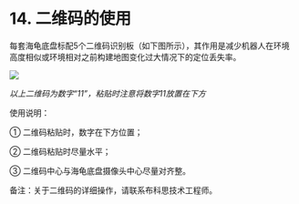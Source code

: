 ﻿# 14.	二维码的使用
每套海龟底盘标配5个二维码识别板（如下图所示），其作用是减少机器人在环境高度相似或环境相对之前构建地图变化过大情况下的定位丢失率。

<img src="https://imgconvert.csdnimg.cn/aHR0cHM6Ly9oYmltZy5odWFiYW5pbWcuY29tLzliNWVkOWUwOTFjNTE0NjdhMzYzNDYwMjU3NTdlMDdiZDAwOTJkMzJkZGY5LXlacmJVWF9mdzY1OA?x-oss-process=image/format,png" align=center />

*以上二维码为数字“11”，粘贴时注意将数字11放置在下方*

使用说明：

①	二维码粘贴时，数字在下方位置；

②	二维码粘贴时尽量水平；

③	二维码中心与海龟底盘摄像头中心尽量对齐整。

备注：关于二维码的详细操作，请联系布科思技术工程师。
